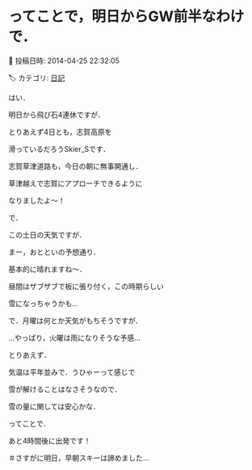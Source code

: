 # ってことで，明日からGW前半なわけで．

📅 投稿日時: 2014-04-25 22:32:05

🏷️ カテゴリ: [日記](cc4b5682fb7b8b144980957a978653fb0.md)

はい．


明日から飛び石4連休ですが．


とりあえず4日とも，志賀高原を


滑っているだろうSkier_Sです．





志賀草津道路も，今日の朝に無事開通し．


草津越えで志賀にアプローチできるように


なりましたよ～！





で．


この土日の天気ですが．


まー，おとといの予想通り．


基本的に晴れますね～．


昼間はザブザブで板に張り付く，この時期らしい


雪になっちゃうかも…





で．月曜は何とか天気がもちそうですが．


…やっぱり，火曜は雨になりそうな予感…





とりあえず．


気温は平年並みで．うひゃーって感じで


雪が解けることはなさそうなので．


雪の量に関しては安心かな．





ってことで．


あと4時間後に出発です！


＃さすがに明日，早朝スキーは諦めました…
